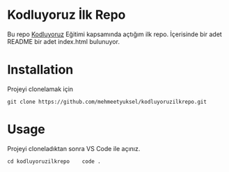 # Kodluyoruz İlk Repo
Bu repo [Kodluyoruz](https://www.kodluyoruz.org/) Eğitimi kapsamında açtığım ilk repo. İçerisinde bir adet README bir adet index.html bulunuyor.

# Installation

Projeyi clonelamak için 

`git clone https://github.com/mehmeetyuksel/kodluyoruzilkrepo.git`

# Usage

Projeyi cloneladıktan sonra VS Code ile açınız.

``` cd kodluyoruzilkrepo    code .  ```

